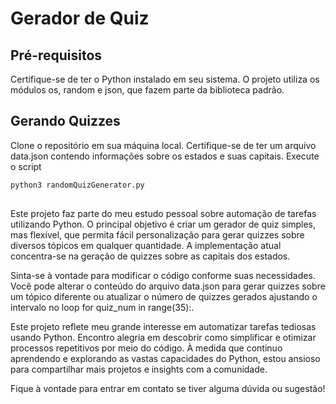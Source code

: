 # Gerador de Quiz

## Pré-requisitos
Certifique-se de ter o Python instalado em seu sistema. O projeto utiliza os módulos os, random e json, que fazem parte da biblioteca padrão.

## Gerando Quizzes
Clone o repositório em sua máquina local.
Certifique-se de ter um arquivo data.json contendo informações sobre os estados e suas capitais.
Execute o script 
```bash
python3 randomQuizGenerator.py
```

## 
Este projeto faz parte do meu estudo pessoal sobre automação de tarefas utilizando Python. O principal objetivo é criar um gerador de quiz simples, mas flexível, que permita fácil personalização para gerar quizzes sobre diversos tópicos em qualquer quantidade. A implementação atual concentra-se na geração de quizzes sobre as capitais dos estados.

Sinta-se à vontade para modificar o código conforme suas necessidades. Você pode alterar o conteúdo do arquivo data.json para gerar quizzes sobre um tópico diferente ou atualizar o número de quizzes gerados ajustando o intervalo no loop for quiz_num in range(35):.

Este projeto reflete meu grande interesse em automatizar tarefas tediosas usando Python. Encontro alegria em descobrir como simplificar e otimizar processos repetitivos por meio do código. À medida que continuo aprendendo e explorando as vastas capacidades do Python, estou ansioso para compartilhar mais projetos e insights com a comunidade.

Fique à vontade para entrar em contato se tiver alguma dúvida ou sugestão!
